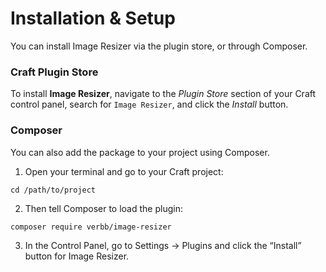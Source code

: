 # Installation & Setup
You can install Image Resizer via the plugin store, or through Composer.

### Craft Plugin Store
To install **Image Resizer**, navigate to the _Plugin Store_ section of your Craft control panel, search for `Image Resizer`, and click the _Install_ button.

### Composer
You can also add the package to your project using Composer.

1. Open your terminal and go to your Craft project:
```
cd /path/to/project
```
2. Then tell Composer to load the plugin:
```
composer require verbb/image-resizer
```
3. In the Control Panel, go to Settings → Plugins and click the “Install” button for Image Resizer.
